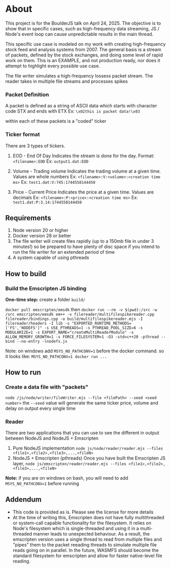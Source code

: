 # About
This project is for the BoulderJS talk on April 24, 2025.
The objective is to show that in specific cases, such as high-frequency data streaming, JS / Node's event loop can cause unpredictable results in the main thread.

This specific use case is modeled on my work with creating high-frequency stock feed and analysis systems from 2007. The general basis is a stream of packets, defined by the stock exchanges, and doing some level of rapid work on them.
This is an EXAMPLE, and not production ready, nor does it attempt to highlight every possible use case.

The file writer simulates a high-frequency lossess packet stream.
The reader takes in multiple file streams and processes spikes 

### Packet Definition
A packet is defined as a string of ASCII data which starts with character code STX and ends with ETX
Ex:
`\x02this is packet data!\x03`

within each of these packets is a "coded" ticker

### Ticker format
There are 3 types of tickers. 
1. EOD - End Of Day
Indicates the stream is done for the day.
Format: `<filename>:EOD`
Ex: `output1.dat:EOD`

2. Volume - Trading volume 
Indicates the trading volume at a given time. Values are whole numbers
Ex: `<filename>:V:<volume>:<creation time ms>`
Ex: `test1.dat:V:745:1744558144450`

3. Price - Current Price
Indicates the price at a given time. Values are decimals
Ex: `<filename>:P:<price>:<creation time ms>`
Ex: `test1.dat:P:3.14:1744558144450`

## Requirements
1. Node version 20 or higher
2. Docker version 28 or better
3. The file writer will create files rapidly (up to a 150mb file in under 3 minutes!) so be prepared to have plenty of disc space if you intend to run the file writer for an extended period of time
4. A system capable of using pthreads

## How to build

### Build the Emscripten JS binding
**One-time step:** create a folder `build/`

`docker pull emscripten/emsdk`
then
`docker run --rm -v $(pwd):/src -w /src emscripten/emsdk em++ -v filereader/multifilespikereader.cpp filereader/bindings.cpp -o build/multifilespikereader.mjs -I filereader/headers -I lib -s "EXPORTED_RUNTIME_METHODS=['FS','NODEFS']" -s USE_PTHREADS=1 -s PTHREAD_POOL_SIZE=6 -s MODULARIZE=1 -s EXPORT_NAME="createMultiReaderModule" -s ALLOW_MEMORY_GROWTH=1 -s FORCE_FILESYSTEM=1 -O3 -std=c++20 -pthread --bind --no-entry -lnodefs.js`

Note: on windows add `MSYS_NO_PATHCONV=1` before the docker command. so it looks like: `MSYS_NO_PATHCONV=1 docker run ...`

## How to run
### Create a data file with "packets"
`node /js/node/writer/fileWriter.mjs --file <filePath> --seed <seed number>`
the `--seed` value will generate the same ticker price, volume and delay on output every single time

### Reader
There are two applications that you can use to see the different in output between NodeJS and NodeJS + Emscripten
1. Pure NodeJS implementation
`node js/node/reader/reader.mjs --files <file1>,<file2>,<file3>,...,<fileN>`
3. NodeJS + Emscripten (pthreads)
Once you have built the Emscripten JS layer,
`node js/emscripten/reader/reader.mjs --files <file1>,<file2>,<file3>,...,<fileN>`

**Note:** if you are on windows on bash, you will need to add `MSYS_NO_PATHCONV=1` before running 

## Addendum
- This code is provided as is. Please see the license for more details
- At the time of writing this, Emscripten does not have fully multithreaded or system-call capable functionality for the filesystem. It relies on Node's filesystem which is single-threaded and using it in a multi-threaded manner leads to unexpected behaviour. As a result, the emscripten version uses a single thread to read from multiple files and "pipes" them to the packet reeading threads to simulate multiple file reads going on in parallel. In the future, WASMFS should become the standard filesystem for emscripten and allow for faster native-level file reading.
